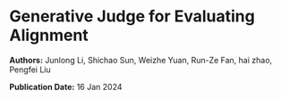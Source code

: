 # Generative Judge for Evaluating Alignment

**Authors:** Junlong Li, Shichao Sun, Weizhe Yuan, Run-Ze Fan, hai zhao, Pengfei Liu

**Publication Date:** 16 Jan 2024

